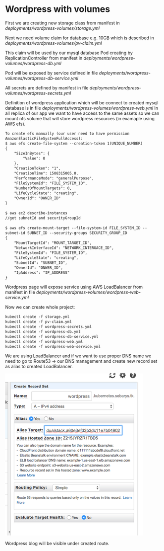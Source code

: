 # Wordpress with volumes

First we are creating new storage class from manifest in *deployments/wordpress-volumes/storage.yml*

Next we need volume claim for database e.g. 10GB which is described in *deployments/wordpress-volumes/pv-claim.yml*

This claim will be used by our mysql database Pod creating by ReplicationController from manifest in *deployments/wordpress-volumes/wordpress-db.yml*

Pod will be exposed by service defined in file *deployments/wordpress-volumes/wordpress-db-service.yml*

All secrets are defined by manifest in file *deployments/wordpress-volumes/wordpress-secrets.yml*


Definition of wordpress application which will be connect to created mysql database is in file *deployments/wordpress-volumes/wordpress-web.yml*
In all replica of our app we want to have access to the same assets so we can mount nfs volume that will store wordpress resources (in examaple using AWS efs).

```
To create efs manually (our user need to have permission AmazonElasticFileSystemFullAccess):
$ aws efs create-file-system --creation-token 1(UNIQUE_NUMBER)
{
    "SizeInBytes": {
        "Value": 0
    },
    "CreationToken": "1",
    "CreationTime": 1508315005.0,
    "PerformanceMode": "generalPurpose",
    "FileSystemId": "FILE_SYSTEM_ID",
    "NumberOfMountTargets": 0,
    "LifeCycleState": "creating",
    "OwnerId": "OWNER_ID"
}

$ aws ec2 describe-instances
//get subnetId and securityGroupId

$ aws efs create-mount-target --file-system-id FILE_SYSTEM_ID --subnet-id SUBNET_ID --security-groups SECURITY_GROUP_ID
{
    "MountTargetId": "MOUNT_TARGET_ID",
    "NetworkInterfaceId": "NETWORK_INTERGACE_ID",
    "FileSystemId": "FILE_SYSTEM_ID",
    "LifeCycleState": "creating",
    "SubnetId": "SUBNET_ID",
    "OwnerId": "ONWER_ID",
    "IpAddress": "IP_ADDRESS"
}

```

Wordpress page will expose service using AWS LoadBalancer from manifest in file  *deployments/wordpress-volumes/wordpress-web-service.yml*

Now we can create whole project:
```
kubectl create -f storage.yml
kubectl create -f pv-claim.yml
kubectl create -f wordpress-secrets.yml
kubectl create -f wordpress-db.yml
kubectl create -f wordpress-db-service.yml
kubectl create -f wordpress-web.yml
kubectl create -f wordpress-web-service.yml
```

We are using LoadBalancer and if we want to use proper DNS name we need to go to Route53 -> our DNS management and create new record set as alias to created LoadBalancer.
<p align="left"><img src="img/new-record-set.png"/></p>

Wordpress blog will be visible under created route.
